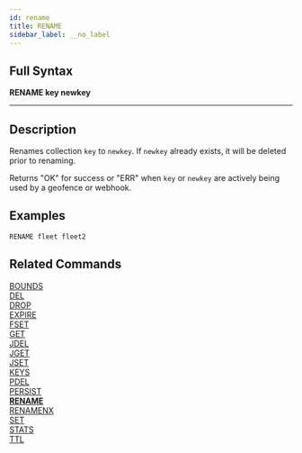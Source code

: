 ```yaml
---
id: rename
title: RENAME
sidebar_label: __no_label
---
```


## Full Syntax

**RENAME  key newkey**

---

## Description

Renames collection `key` to `newkey`. If `newkey` already exists, it
will be deleted prior to renaming.

Returns "OK" for success or "ERR" when `key` or `newkey` are actively being
used by a geofence or webhook.

## Examples

```tile38-cli
RENAME fleet fleet2
```

## Related Commands

[BOUNDS](../commands/bounds.md)<br>
[DEL](../commands/del.md)<br>
[DROP](../commands/drop.md)<br>
[EXPIRE](../commands/expire.md)<br>
[FSET](../commands/fset.md)<br>
[GET](../commands/get.md)<br>
[JDEL](../commands/jdel.md)<br>
[JGET](../commands/jget.md)<br>
[JSET](../commands/jset.md)<br>
[KEYS](../commands/keys.md)<br>
[PDEL](../commands/pdel.md)<br>
[PERSIST](../commands/persist.md)<br>
**[RENAME](../commands/rename.md)**<br>
[RENAMENX](../commands/renamenx.md)<br>
[SET](../commands/set.md)<br>
[STATS](../commands/stats.md)<br>
[TTL](../commands/ttl.md)<br>